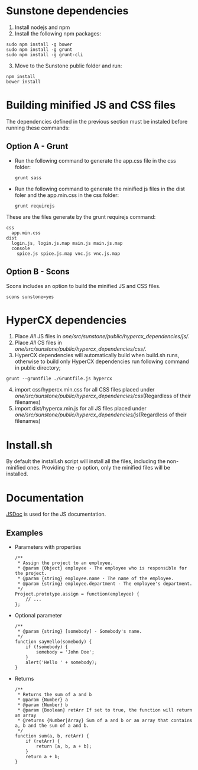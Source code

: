 Sunstone dependencies
=====================

1. Install nodejs and npm
2. Install the following npm packages:

  ```
  sudo npm install -g bower
  sudo npm install -g grunt
  sudo npm install -g grunt-cli
  ```

3. Move to the Sunstone public folder and run:

  ```
  npm install
  bower install
  ```

Building minified JS and CSS files
==================================

The dependencies defined in the previous section must be instaled before running these commands:

Option A - Grunt
----------------

* Run the following command to generate the app.css file in the css folder:

  ```
  grunt sass
  ```

* Run the following command to generate the minified js files in the dist foler
and the app.min.css in the css folder:

  ```
  grunt requirejs
  ```

These are the files generate by the grunt requirejs command:

  ```
  css
    app.min.css
  dist
    login.js, login.js.map main.js main.js.map
    console
      spice.js spice.js.map vnc.js vnc.js.map
  ```

Option B - Scons
----------------

Scons includes an option to build the minified JS and CSS files. 

  ```
  scons sunstone=yes
  ```


HyperCX dependencies
=====================

1. Place *All* JS files in *one/src/sunstone/public/hypercx_dependencies/js/*.
2. Place *All* CS files in *one/src/sunstone/public/hypercx_dependencies/css/*.
3. HyperCX dependencies will automatically build when build.sh runs, otherwise to build only HyperCX      dependencies run following command in public directory;

  ```
  grunt --gruntfile ./Gruntfile.js hypercx
  ```
4. import css/hypercx.min.css for all CSS files placed under *one/src/sunstone/public/hypercx_dependencies/css*(Regardless of their filenames)
5. import dist/hypercx.min.js for all JS files placed under *one/src/sunstone/public/hypercx_dependencies/js*(Regardless of their filenames)


Install.sh
==========

By default the install.sh script will install all the files, including the non-minified ones. Providing the -p option, only the minified files will be installed.

Documentation
=============

[JSDoc](http://usejsdoc.org/) is used for the JS documentation.

Examples
--------

* Parameters with properties

  ```
  /**
   * Assign the project to an employee.
   * @param {Object} employee - The employee who is responsible for the project.
   * @param {string} employee.name - The name of the employee.
   * @param {string} employee.department - The employee's department.
   */
  Project.prototype.assign = function(employee) {
      // ...
  };
  ```

* Optional parameter

  ```
  /**
   * @param {string} [somebody] - Somebody's name.
   */
  function sayHello(somebody) {
      if (!somebody) {
          somebody = 'John Doe';
      }
      alert('Hello ' + somebody);
  }
  ```
  
* Returns

  ```
  /**
   * Returns the sum of a and b
   * @param {Number} a
   * @param {Number} b
   * @param {Boolean} retArr If set to true, the function will return an array
   * @returns {Number|Array} Sum of a and b or an array that contains a, b and the sum of a and b.
   */
  function sum(a, b, retArr) {
      if (retArr) {
          return [a, b, a + b];
      }
      return a + b;
  }
  ```

